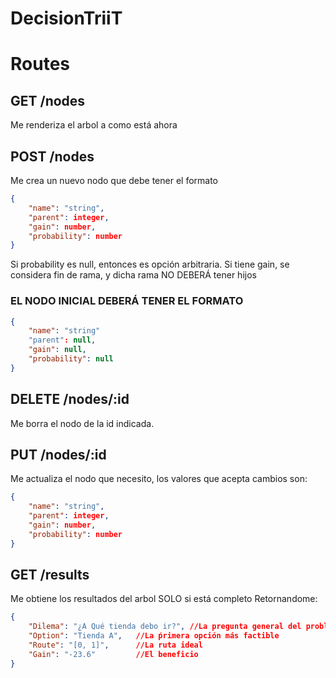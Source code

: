 # DecisionTriiT

# Routes

## GET /nodes

Me renderiza el arbol a como está ahora


## POST /nodes
Me crea un nuevo nodo que debe tener el formato
```json
{
	"name": "string",
	"parent": integer,
	"gain": number,
	"probability": number
}
```
Si probability es null, entonces es opción arbitraria.
Si tiene gain, se considera fin de rama, y dicha rama NO DEBERÁ tener hijos

### EL NODO INICIAL DEBERÁ TENER EL FORMATO
```json
{
	"name": "string"
	"parent": null,
	"gain": null,
	"probability": null
}
```

## DELETE /nodes/:id
Me borra el nodo de la id indicada.

## PUT /nodes/:id
Me actualiza el nodo que necesito, los valores que acepta cambios son:
```json
{
	"name": "string",
	"parent": integer,
	"gain": number,
	"probability": number
}
```


## GET /results
Me obtiene los resultados del arbol SOLO si está completo
Retornandome:
```json
{
    "Dilema": "¿A Qué tienda debo ir?", //La pregunta general del problema
    "Option": "Tienda A", 	//La ṕrimera opción más factible
    "Route": "[0, 1]",		//La ruta ideal
    "Gain": "-23.6"			//El beneficio
}
```